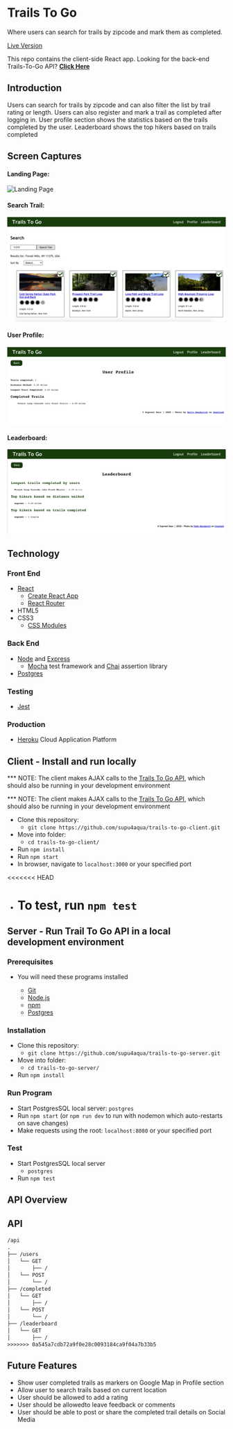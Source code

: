 # Trails To Go

Where users can search for trails by zipcode and mark them as completed.

<a href="https://trails-to-go-client.mesupi.vercel.app/" target="_blank">Live Version</a>

This repo contains the client-side React app. Looking for the back-end Trails-To-Go API? **[Click Here](https://github.com/supu4aqua/trails-to-go-server.git)**

## Introduction

Users can search for trails by zipcode and can also filter the list by trail rating or length.
Users can also register and mark a trail as completed after logging in.
User profile section shows the statistics based on the trails completed by the user.
Leaderboard shows the top hikers based on trails completed

## Screen Captures

#### Landing Page:

![Landing Page](Landing.jpg)

#### Search Trail:

![Search Trail](SearchTrail.jpg)

#### User Profile:

![Profile](Profile.jpg)

#### Leaderboard:

![Leaderboard](Leaderboard.jpg)

## Technology

### Front End

- [React](https://reactjs.org/)
  - [Create React App](https://reactjs.org/docs/create-a-new-react-app.html)
  - [React Router](https://reacttraining.com/react-router/)
- HTML5
- CSS3
  - [CSS Modules](https://github.com/css-modules/css-modules)

### Back End

- [Node](https://nodejs.org/en/) and [Express](https://expressjs.com/)
  - [Mocha](https://mochajs.org/) test framework and [Chai](http://www.chaijs.com/) assertion library
- [Postgres](https://www.postgresql.org)

### Testing

- [Jest](https://jestjs.io/en/)

### Production

- [Heroku](https://www.heroku.com/) Cloud Application Platform

## Client - Install and run locally

\*\*\* NOTE: The client makes AJAX calls to the [Trails To Go API](https://github.com/supu4aqua/trails-to-go-server.git), which should also be running in your development environment

\*\*\* NOTE: The client makes AJAX calls to the [Trails To Go API](https://github.com/supu4aqua/trails-to-go-server.git), which should also be running in your development environment

- Clone this repository:
  - `git clone https://github.com/supu4aqua/trails-to-go-client.git`
- Move into folder:
  - `cd trails-to-go-client/`
- Run `npm install`
- Run `npm start`
- In browser, navigate to `localhost:3000` or your specified port

<<<<<<< HEAD

- # To test, run `npm test`

## Server - Run Trail To Go API in a local development environment

### Prerequisites

- You will need these programs installed

  - [Git](https://git-scm.com/)
  - [Node.js](https://nodejs.org/en/)
  - [npm](https://www.npmjs.com/)
  - [Postgres](https://www.postgresql.org)

### Installation

- Clone this repository:
  - `git clone https://github.com/supu4aqua/trails-to-go-server.git`
- Move into folder:
  - `cd trails-to-go-server/`
- Run `npm install`

### Run Program

- Start PostgresSQL local server: `postgres`
- Run `npm start` (or `npm run dev` to run with nodemon which auto-restarts on save changes)
- Make requests using the root: `localhost:8080` or your specified port

### Test

- Start PostgresSQL local server
  - `postgres`
- Run `npm test`

## API Overview

## API

```
/api
.
├── /users
│   └── GET
│       ├── /
│   └── POST
│       └── /
├── /completed
│   └── GET
│       ├── /
│   └── POST
│       └── /
├── /leaderboard
│   └── GET
│       ├── /
>>>>>>> 0a545a7cdb72a9f0e28c0093184ca9f04a7b33b5

```

## Future Features

- Show user completed trails as markers on Google Map in Profile section
- Allow user to search trails based on current location
- User should be allowed to add a rating
- User should be allowedto leave feedback or comments
- User should be able to post or share the completed trail details on Social Media
